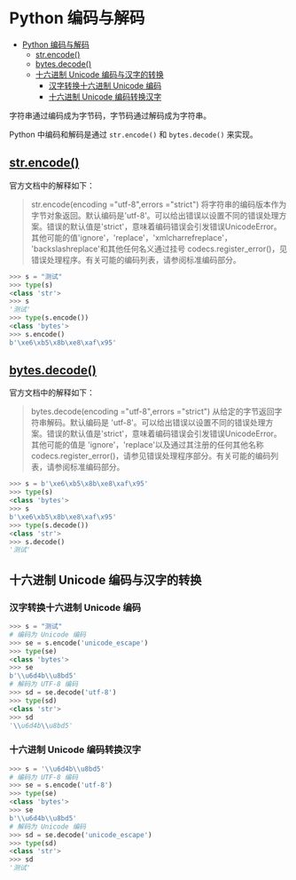 # Python 编码与解码

- [Python 编码与解码](#python-编码与解码)
  - [str.encode()](#strencode)
  - [bytes.decode()](#bytesdecode)
  - [十六进制 Unicode 编码与汉字的转换](#十六进制-unicode-编码与汉字的转换)
    - [汉字转换十六进制 Unicode 编码](#汉字转换十六进制-unicode-编码)
    - [十六进制 Unicode 编码转换汉字](#十六进制-unicode-编码转换汉字)

字符串通过编码成为字节码，字节码通过解码成为字符串。

Python 中编码和解码是通过 `str.encode()` 和 `bytes.decode()` 来实现。

## [str.encode()](https://docs.python.org/3/library/stdtypes.html?highlight=decode#str.encode)

官方文档中的解释如下：

>str.encode(encoding ="utf-8",errors ="strict")
将字符串的编码版本作为字节对象返回。默认编码是'utf-8'。可以给出错误以设置不同的错误处理方案。错误的默认值是'strict'，意味着编码错误会引发错误UnicodeError。其他可能的值'ignore'，'replace'，'xmlcharrefreplace'， 'backslashreplace'和其他任何名义通过挂号 codecs.register_error()，见错误处理程序。有关可能的编码列表，请参阅标准编码部分。

```python
>>> s = "测试"
>>> type(s)
<class 'str'>
>>> s
'测试'
>>> type(s.encode())
<class 'bytes'>
>>> s.encode()
b'\xe6\xb5\x8b\xe8\xaf\x95'
```

## [bytes.decode()](https://docs.python.org/3/library/stdtypes.html?highlight=decode#bytes.decode)

官方文档中的解释如下：

>bytes.decode(encoding ="utf-8",errors ="strict")
从给定的字节返回字符串解码。默认编码是 'utf-8'。可以给出错误以设置不同的错误处理方案。错误的默认值是'strict'，意味着编码错误会引发错误UnicodeError。其他可能的值是 'ignore'，'replace'以及通过其注册的任何其他名称 codecs.register_error()，请参见错误处理程序部分。有关可能的编码列表，请参阅标准编码部分。

```python
>>> s = b'\xe6\xb5\x8b\xe8\xaf\x95'
>>> type(s)
<class 'bytes'>
>>> s
b'\xe6\xb5\x8b\xe8\xaf\x95'
>>> type(s.decode())
<class 'str'>
>>> s.decode()
'测试'
```

## 十六进制 Unicode 编码与汉字的转换

### 汉字转换十六进制 Unicode 编码

```python
>>> s = "测试"
# 编码为 Unicode 编码
>>> se = s.encode('unicode_escape')
>>> type(se)
<class 'bytes'>
>>> se
b'\\u6d4b\\u8bd5'
# 解码为 UTF-8 编码
>>> sd = se.decode('utf-8')
>>> type(sd)
<class 'str'>
>>> sd
'\\u6d4b\\u8bd5'
```

### 十六进制 Unicode 编码转换汉字

```python
>>> s = '\\u6d4b\\u8bd5'
# 编码为 UTF-8 编码
>>> se = s.encode('utf-8')
>>> type(se)
<class 'bytes'>
>>> se
b'\\u6d4b\\u8bd5'
# 解码为 Unicode 编码
>>> sd = se.decode('unicode_escape')
>>> type(sd)
<class 'str'>
>>> sd
'测试'
```
